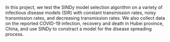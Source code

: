 In this project, we test the SINDy model selection algorithm on a variety of infectious disease models (SIR) with constant transmission rates, noisy transmission rates, and decreasing transmission rates. 
We also collect data on the reported COVID-19 infection, recovery and death in Hubei province, China, and use SINDy to constract a model for the disease spreading process. 
